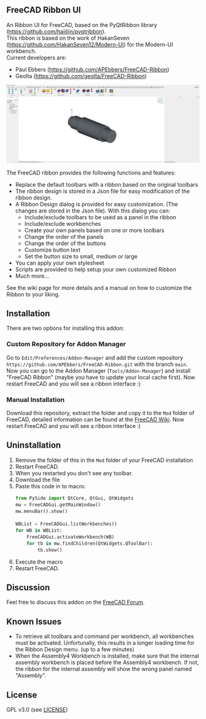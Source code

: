 ## FreeCAD Ribbon UI

An Ribbon UI for FreeCAD, based on the PyQtRibbon library (https://github.com/haiiliin/pyqtribbon).  
This ribbon is based on the work of HakanSeven (https://github.com/HakanSeven12/Modern-UI) for the Modern-UI workbench.  
Current developers are:
* Paul Ebbers (https://github.com/APEbbers/FreeCAD-Ribbon)
* Geolta (https://github.com/geolta/FreeCAD-Ribbon)

![](https://github.com/APEbbers/FreeCAD-Ribbon/blob/main/Resources/Images/Screenshot.png)

The FreeCAD ribbon provides the following functions and features:
* Replace the default toolbars with a ribbon based on the original toolbars
* The ribbon design is stored in a Json file for easy modification of the ribbon design.
* A Ribbon Design dialog is provided for easy customization. (The changes are stored in the Json file). With this dialog you can:
  * Include/exclude toolbars to be used as a panel in the ribbon
  * Include/exclude workbenches
  * Create your own panels based on one or more toolbars
  * Change the order of the panels
  * Change the order of the buttons
  * Customize button text
  * Set the button size to small, medium or large
* You can apply your own stylesheet
* Scripts are provided to help setup your own customized Ribbon
* Much more...

See the wiki page for more details and a manual on how to customize the Ribbon to your liking.


## Installation
There are two options for installing this addon:
### Custom Repository for Addon Manager
Go to `Edit/Preferences/Addon-Manager` and add the custom repository `https://github.com/APEbbers/FreeCAD-Ribbon.git` with the branch `main`. Now you can go to the Addon Manager (`Tools/Addon-Manager`) and install "FreeCAD Ribbon" (maybe you have to update your local cache first). Now restart FreeCAD and you will see a ribbon interface :)
### Manual Installation
Download this repository, extract the folder and copy it to the `Mod` folder of FreeCAD, detailed information can be found at the [FreeCAD Wiki](https://wiki.freecad.org/Installing_more_workbenches). Now restart FreeCAD and you will see a ribbon interface :)

## Uninstallation
1. Remove the folder of this in the `Mod` folder of your FreeCAD installation
1. Restart FreeCAD.
1. When you restarted you don't see any toolbar.
1. Download the file
1. Paste this code in to macro.
    ```python
    from PySide import QtCore, QtGui, QtWidgets
    mw = FreeCADGui.getMainWindow()
    mw.menuBar().show()

    WBList = FreeCADGui.listWorkbenches()
    for WB in WBList:
        FreeCADGui.activateWorkbench(WB)
        for tb in mw.findChildren(QtWidgets.QToolBar):
            tb.show()
    ```
1. Execute the macro
1. Restart FreeCAD.

## Discussion
Feel free to discuss this addon on the [FreeCAD Forum](https://forum.freecad.org/viewtopic.php?t=79235). 

## Known Issues
- To retrieve all toolbars and command per workbench, all workbenches must be activated. Unfortunally, this results in a longer loading time for the Ribbon Design menu. (up to a few minutes)
- When the Assembly4 Workbench is installed, make sure that the internal assembly workbench is placed before the Assembly4 workbench. If not, the ribbon for the internal assembly will show the wrong panel named "Assembly".

## License
GPL v3.0 (see [LICENSE](LICENSE))

